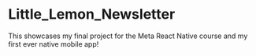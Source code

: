 # Little_Lemon_Newsletter

This showcases my final project for the Meta React Native course and my first ever native mobile app!
